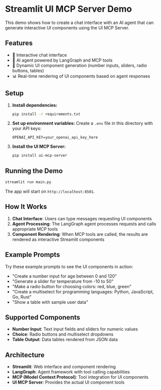 # Streamlit UI MCP Server Demo

This demo shows how to create a chat interface with an AI agent that can generate interactive UI components using the UI MCP Server.

## Features

- 💬 Interactive chat interface
- 🤖 AI agent powered by LangGraph and MCP tools
- 🔢 Dynamic UI component generation (number inputs, sliders, radio buttons, tables)
- 📊 Real-time rendering of UI components based on agent responses

## Setup

1. **Install dependencies:**
   ```bash
   pip install -r requirements.txt
   ```

2. **Set up environment variables:**
   Create a `.env` file in this directory with your API keys:
   ```
   OPENAI_API_KEY=your_openai_api_key_here
   ```

3. **Install the UI MCP Server:**
   ```bash
   pip install ui-mcp-server
   ```

## Running the Demo

```bash
streamlit run main.py
```

The app will start on `http://localhost:8501`.

## How It Works

1. **Chat Interface**: Users can type messages requesting UI components
2. **Agent Processing**: The LangGraph agent processes requests and calls appropriate MCP tools
3. **Component Rendering**: When MCP tools are called, the results are rendered as interactive Streamlit components

## Example Prompts

Try these example prompts to see the UI components in action:

- "Create a number input for age between 0 and 120"
- "Generate a slider for temperature from -10 to 50"
- "Make a radio button for choosing colors: red, blue, green"
- "Create a multiselect for programming languages: Python, JavaScript, Go, Rust"
- "Show a table with sample user data"

## Supported Components

- **Number Input**: Text input fields and sliders for numeric values
- **Choice**: Radio buttons and multiselect dropdowns
- **Table Output**: Data tables rendered from JSON data

## Architecture

- **Streamlit**: Web interface and component rendering
- **LangGraph**: Agent framework with tool calling capabilities
- **MCP (Model Context Protocol)**: Tool integration for UI components
- **UI MCP Server**: Provides the actual UI component tools
